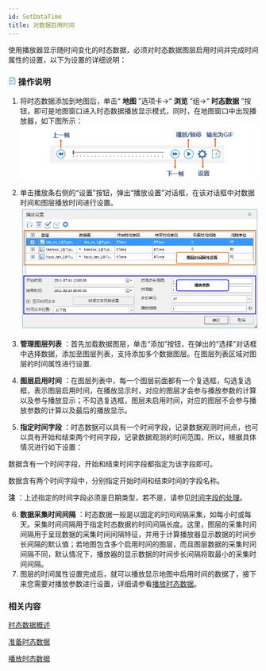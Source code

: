 ```yaml
---
id: SetDataTime
title: 对数据启用时间
---
```

使用播放器显示随时间变化的时态数据，必须对时态数据图层启用时间并完成时间属性的设置，以下为设置的详细说明：

### ![](../../img/read.gif) 操作说明

1. 将时态数据添加到地图后，单击“ **地图** ”选项卡->“ **浏览** ”组->“ **时态数据** ”按钮，即可是地图窗口进入时态数据播放显示模式，同时，在地图窗口中出现播放器，如下图所示：   
 ![](img/PlayButton.png)  

2. 单击播放条右侧的“设置”按钮，弹出“播放设置”对话框，在该对话框中对数据时间和图层播放时间进行设置。  
  ![](img/PlaySettingDia.png)  

3. **管理图层列表** ：首先加载数据图层，单击“添加”按钮，在弹出的“选择”对话框中选择数据，添加至图层列表，支持添加多个数据图层。在图层列表区域对图层的时间属性进行设置.
4. **图层启用时间** ：在图层列表中，每一个图层前面都有一个复选框，勾选复选框，表示图层启用时间，在播放显示时，对应的图层才会参与播放参数的计算以及参与播放显示；不勾选复选框，图层未启用时间，对应的图层不会参与播放参数的计算以及最后的播放显示。
5. **指定时间字段** ：时态数据可以具有一个时间字段，记录数据观测时间点，也可以具有开始和结束两个时间字段，记录数据观测的时间范围，所以，根据具体情况进行如下设置：   

  数据含有一个时间字段，开始和结束时间字段都指定为该字段即可。  

  数据含有两个时间字段中，分别指定开始时间和结束时间的字段名称。

**注** ：上述指定的时间字段必须是日期类型，若不是，请参见[时间字段的处理](PrepareTemporalData#1)。

6. **数据采集时间间隔** ：时态数据一般是以固定的时间间隔采集，如每小时或每天。采集时间间隔用于指定时态数据的时间间隔长度。这里，图层的采集时间间隔用于呈现数据的采集时间间隔特征，并用于计算播放器显示数据的时间步长间隔的默认值；若地图包含多个启用时间的图层，而且图层数据的采集时间间隔不同，默认情况下，播放器的显示数据的时间步长间隔将取最小的采集时间间隔。
7. 图层的时间属性设置完成后，就可以播放显示地图中启用时间的数据了，接下来您需要对播放参数进行设置，详细请参看[播放时态数据](PlayTemporalData)。

### 相关内容

 [时态数据概述](LayerPlay)

 [准备时态数据](PrepareTemporalData)

 [播放时态数据](PlayTemporalData)



